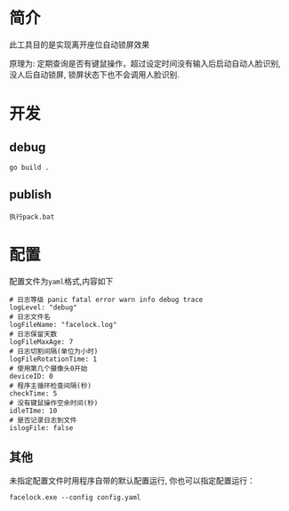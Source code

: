 # 简介
此工具目的是实现离开座位自动锁屏效果

原理为: 定期查询是否有键鼠操作，超过设定时间没有输入后启动自动人脸识别, 没人后自动锁屏, 锁屏状态下也不会调用人脸识别.

# 开发
## debug
```
go build .
```
## publish
```
执行pack.bat
```

# 配置
配置文件为`yaml`格式,内容如下
```
# 日志等级 panic fatal error warn info debug trace
logLevel: "debug"
# 日志文件名
logFileName: "facelock.log"
# 日志保留天数
logFileMaxAge: 7
# 日志切割间隔(单位为小时)
logFileRotationTime: 1
# 使用第几个摄像头0开始
deviceID: 0
# 程序主循环检查间隔(秒)
checkTime: 5
# 没有键鼠操作空余时间(秒)
idleTIme: 10
# 是否记录日志到文件
islogFile: false
```

## 其他
未指定配置文件时用程序自带的默认配置运行, 你也可以指定配置运行：
```
facelock.exe --config config.yaml
```